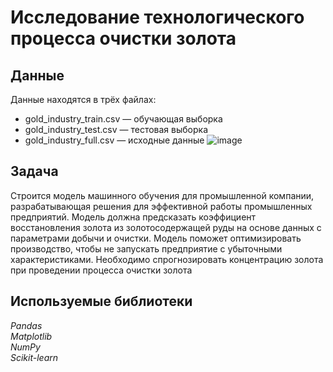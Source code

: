 # Исследование технологического процесса очистки золота


## Данные

Данные находятся в трёх файлах:
- gold_industry_train.csv — обучающая выборка
- gold_industry_test.csv — тестовая выборка
- gold_industry_full.csv — исходные данные
![image](https://github.com/gl-sam/ya.praktikum-projects/assets/111107515/0af0431f-c6a7-49d8-bb9d-07a6c69f7a75)
## Задача

Строится модель машинного обучения для промышленной компании, разрабатывающая решения для эффективной работы промышленных предприятий. Модель должна предсказать коэффициент восстановления золота из золотосодержащей руды на основе данных с параметрами добычи и очистки. Модель поможет оптимизировать производство, чтобы не запускать предприятие с убыточными характеристиками. Необходимо спрогнозировать концентрацию золота при проведении процесса очистки золота

## Используемые библиотеки

*Pandas* <br>
*Matplotlib* <br>
*NumPy* <br>
*Scikit-learn* <br>
